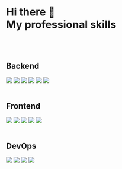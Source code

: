 # Hi there 👋 <br> My professional skills

<br>
<br>

## Backend
<div>
  <img src="https://img.shields.io/badge/Python-black?style=for-the-badge&logo=python"/>
  <img src="https://img.shields.io/badge/php-black?style=for-the-badge&logo=php"/>
  <img src="https://img.shields.io/badge/laravel-black?style=for-the-badge&logo=laravel" />
  <img src="https://img.shields.io/badge/sqlite-black?style=for-the-badge&logo=sqlite" />
  <img src="https://img.shields.io/badge/mysql-black?style=for-the-badge&logo=mysql" />
  <img src="https://img.shields.io/badge/Symfony-black?style=for-the-badge&logo=Symfony" />
</div>

<br>

## Frontend
<div>
  <img src="https://img.shields.io/badge/HTML-black?style=for-the-badge&logo=html5" />
  <img src="https://img.shields.io/badge/css3-black?style=for-the-badge&logo=css3&logoColor=blue" />
  <img src="https://img.shields.io/badge/javascript-black?style=for-the-badge&logo=javascript" />
  <img src="https://img.shields.io/badge/sass-black?style=for-the-badge&logo=sass" />
  <img src="https://img.shields.io/badge/bootstrap-black?style=for-the-badge&logo=bootstrap" />
</div>

<br>

## DevOps 
<div>
  <img src="https://img.shields.io/badge/git-black?style=for-the-badge&logo=git" />
  <img src="https://img.shields.io/badge/docker-black?style=for-the-badge&logo=docker" />
  <img src="https://img.shields.io/badge/gnubash-black?style=for-the-badge&logo=gnubash" />
  <img src="https://img.shields.io/badge/composer-black?style=for-the-badge&logo=composer" />
</div>
